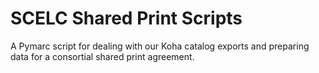 # SCELC Shared Print Scripts

A Pymarc script for dealing with our Koha catalog exports and preparing data for a consortial shared print agreement.
